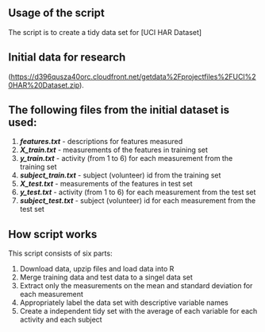 ## Usage of the script

The script is to create a tidy data set for [UCI HAR Dataset]

## Initial data for research
(https://d396qusza40orc.cloudfront.net/getdata%2Fprojectfiles%2FUCI%20HAR%20Dataset.zip). 

## The following files from the initial dataset is used:
  1. ***features.txt*** - descriptions for features measured
  2. ***X_train.txt*** - measurements of the features in training set 
  3. ***y_train.txt*** - activity (from 1 to 6) for each measurement from the training set
  4. ***subject_train.txt*** - subject (volunteer) id from the training set
  5. ***X_test.txt*** - measurements of the features in test set
  6. ***y_test.txt*** - activity (from 1 to 6) for each measurement from the test set
  7. ***subject_test.txt*** - subject (volunteer) id for each measurement from the test set

## How script works
This script consists of six parts:
1. Download data, upzip files and load data into R
2. Merge training data and test data to a singel data set
3. Extract only the measurements on the mean and standard deviation for each measurement
4. Appropriately label the data set with descriptive variable names
5. Create a independent tidy set with the average of each variable for each activity and each subject
